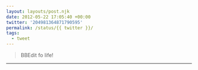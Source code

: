 ```yaml
---
layout: layouts/post.njk
date: 2012-05-22 17:05:40 +00:00
twitter: '204981364871790595'
permalink: /status/{{ twitter }}/
tags: 
  - tweet
---
```


> BBEdit fo life!

---
